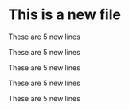 # This is a new file 


These are 5 new lines

These are 5 new lines

These are 5 new lines

These are 5 new lines

These are 5 new lines
